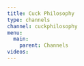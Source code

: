 ```yaml
---
title: Cuck Philosophy
type: channels
channel: cuckphilosophy
menu:
  main:
    parent: Channels
videos:
---
```


